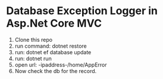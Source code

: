 # Database Exception Logger in Asp.Net Core MVC

1. Clone this repo
2. run command: dotnet restore
3. run: dotnet ef database update
4. run: dotnet run
5. open url: -ipaddress-/home/AppError
6. Now check the db for the record.